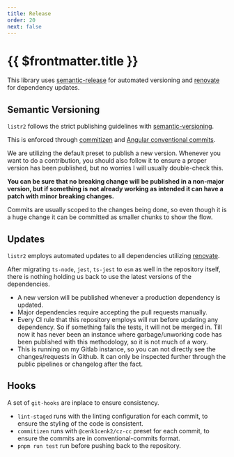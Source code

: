 ```yaml
---
title: Release
order: 20
next: false
---
```


# {{ $frontmatter.title }}

This library uses [semantic-release](https://github.com/semantic-release/semantic-release) for automated versioning and [renovate](https://github.com/renovatebot/renovate) for dependency updates.

<!-- more -->

## Semantic Versioning

`listr2` follows the strict publishing guidelines with [semantic-versioning](https://semver.org/).

This is enforced through [commitizen](https://github.com/commitizen/cz-cli) and [Angular conventional commits](https://www.conventionalcommits.org/).

We are utilizing the default preset to publish a new version. Whenever you want to do a contribution, you should also follow it to ensure a proper version has been published, but no worries I will usually double-check this.

**You can be sure that no breaking change will be published in a non-major version, but if something is not already working as intended it can have a patch with minor breaking changes.**

Commits are usually scoped to the changes being done, so even though it is a huge change it can be committed as smaller chunks to show the flow.

## Updates

`listr2` employs automated updates to all dependencies utilizing [renovate](https://github.com/renovatebot/renovate).

After migrating `ts-node`, `jest`, `ts-jest` to `esm` as well in the repository itself, there is nothing holding us back to use the latest versions of the dependencies.

- A new version will be published whenever a production dependency is updated.
- Major dependencies require accepting the pull requests manually.
- Every CI rule that this repository employs will run before updating any dependency. So if something fails the tests, it will not be merged in. Till now it has never been an instance where garbage/unworking code has been published with this methodology, so it is not much of a wory.
- This is running on my Gitlab instance, so you can not directly see the changes/requests in Github. It can only be inspected further through the public pipelines or changelog after the fact.

## Hooks

A set of `git-hooks` are inplace to ensure consistency.

- `lint-staged` runs with the linting configuration for each commit, to ensure the styling of the code is consistent.
- `commitizen` runs with `@cenk1cenk2/cz-cc` preset for each commit, to ensure the commits are in conventional-commits format.
- `pnpm run test` run before pushing back to the repository.
